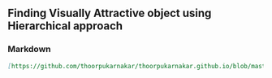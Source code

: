 ## Finding Visually Attractive object using Hierarchical approach


### Markdown

```markdown
[https://github.com/thoorpukarnakar/thoorpukarnakar.github.io/blob/master/Hierarchical_Clustering-main.pdf]
```




